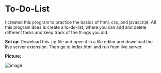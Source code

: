 # To-Do-List
I created this program to practice the basics of html, css, and javascript. All this program does is create a to-do-list, where you can add and delete different tasks and keep track of the things you did.

**Set up**: Download this zip file and open it in a file editor and download the live server extension. Then go to index.html and run from live server.

**Picture:**

![image](https://user-images.githubusercontent.com/86733538/173469346-30260eb2-e652-4982-a67c-596f1800a2de.png)
